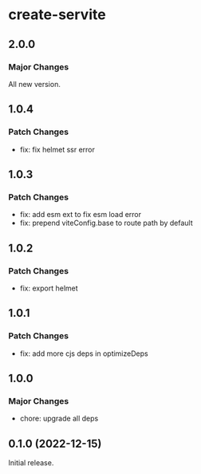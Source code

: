 # create-servite

## 2.0.0

### Major Changes

All new version.

## 1.0.4

### Patch Changes

- fix: fix helmet ssr error

## 1.0.3

### Patch Changes

- fix: add esm ext to fix esm load error
- fix: prepend viteConfig.base to route path by default

## 1.0.2

### Patch Changes

- fix: export helmet

## 1.0.1

### Patch Changes

- fix: add more cjs deps in optimizeDeps

## 1.0.0

### Major Changes

- chore: upgrade all deps

## 0.1.0 (2022-12-15)

Initial release.
